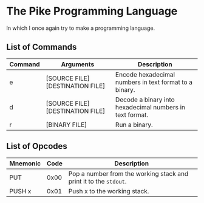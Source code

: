 # The Pike Programming Language
In which I once again try to make a programming language.

## List of Commands

| Command | Arguments | Description |
| --- | --- | --- |
| e | [SOURCE FILE] [DESTINATION FILE] | Encode hexadecimal numbers in text format to a binary. |
| d | [SOURCE FILE] [DESTINATION FILE] | Decode a binary into hexadecimal numbers in text format. |
| r | [BINARY FILE] | Run a binary. |

## List of Opcodes

| Mnemonic | Code | Description |
| --- | --- | --- |
| PUT | 0x00 | Pop a number from the working stack and print it to the `stdout`. |
| PUSH x | 0x01 | Push x to the working stack. |